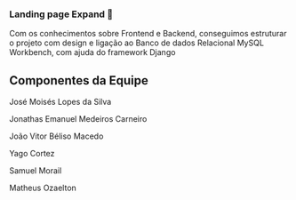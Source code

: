### Landing page Expand  :dart:
<p>
  Com os conhecimentos sobre Frontend e Backend, conseguimos estruturar o projeto 
  com design e ligação ao Banco de dados Relacional MySQL Workbench, com ajuda do 
  framework Django
</p>
<div style="align-center">
  <h2>Componentes da Equipe</h2>
  <p> José Moisés Lopes da Silva </p>
  <p> Jonathas Emanuel Medeiros Carneiro</p>
  <p> João Vitor Béliso Macedo</p>
  <p> Yago Cortez </p>
  <p> Samuel Morail </p>
  <p> Matheus Ozaelton</p>

</div>
